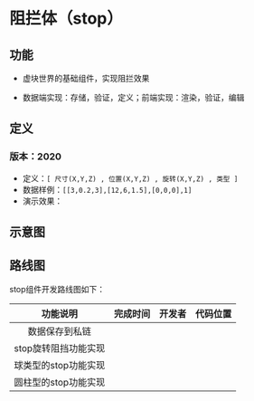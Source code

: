 # 阻拦体（stop）

## 功能
* 虚块世界的基础组件，实现阻拦效果

* 数据端实现：存储，验证，定义；前端实现：渲染，验证，编辑

  

## 定义

### 版本：2020

* 定义：`[ 尺寸(X,Y,Z) , 位置(X,Y,Z) , 旋转(X,Y,Z) , 类型 ]`
* 数据样例：`[[3,0.2,3],[12,6,1.5],[0,0,0],1]`
* 演示效果：



## 示意图





## 路线图

stop组件开发路线图如下：

| 功能说明             | 完成时间 | 开发者 | 代码位置 |
| :------: | :------: | :----: | :------: |
| 数据保存到私链         |          |        |          |
| stop旋转阻挡功能实现 |          |        |          |
| 球类型的stop功能实现 |          |        |          |
| 圆柱型的stop功能实现 |          |        |          |